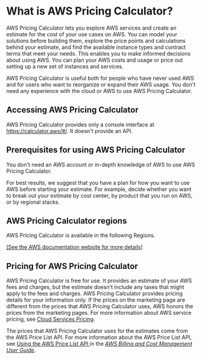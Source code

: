 # What is AWS Pricing Calculator?<a name="what-is-pricing-calculator"></a>

AWS Pricing Calculator lets you explore AWS services and create an estimate for the cost of your use cases on AWS\. You can model your solutions before building them, explore the price points and calculations behind your estimate, and find the available instance types and contract terms that meet your needs\. This enables you to make informed decisions about using AWS\. You can plan your AWS costs and usage or price out setting up a new set of instances and services\. 

AWS Pricing Calculator is useful both for people who have never used AWS and for users who want to reorganize or expand their AWS usage\. You don't need any experience with the cloud or AWS to use AWS Pricing Calculator\. 

## Accessing AWS Pricing Calculator<a name="accessing-apc"></a>

AWS Pricing Calculator provides only a console interface at [https://calculator\.aws/\#/](https://calculator.aws/#/)\. It doesn't provide an API\.

## Prerequisites for using AWS Pricing Calculator<a name="apc-prereqs"></a>

You don't need an AWS account or in\-depth knowledge of AWS to use AWS Pricing Calculator\.

For best results, we suggest that you have a plan for how you want to use AWS before starting your estimate\. For example, decide whether you want to break out your estimate by cost center, by product that you run on AWS, or by regional stacks\.

## AWS Pricing Calculator regions<a name="apc-regions"></a>

AWS Pricing Calculator is available in the following Regions\.

[\[See the AWS documentation website for more details\]](http://docs.aws.amazon.com/pricing-calculator/latest/userguide/what-is-pricing-calculator.html)

## Pricing for AWS Pricing Calculator<a name="apc-pricing"></a>

AWS Pricing Calculator is free for use\. It provides an estimate of your AWS fees and charges, but the estimate doesn't include any taxes that might apply to the fees and charges\. AWS Pricing Calculator provides pricing details for your information only\. If the prices on the marketing page are different from the prices that AWS Pricing Calculator uses, AWS honors the prices from the marketing pages\. For more information about AWS service pricing, see [Cloud Services Pricing](https://aws.amazon.com/pricing/services/)\.

The prices that AWS Pricing Calculator uses for the estimates come from the AWS Price List API\. For more information about the AWS Price List API, see [Using the AWS Price List API ](https://docs.aws.amazon.com/awsaccountbilling/latest/aboutv2/price-changes.html) in the *[AWS Billing and Cost Management User Guide](https://docs.aws.amazon.com/awsaccountbilling/latest/aboutv2/)*\.